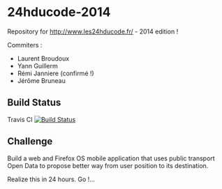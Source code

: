 24hducode-2014
==============

Repository for http://www.les24hducode.fr/ - 2014 edition !

Commiters : 
* Laurent Broudoux
* Yann Guillerm
* Rémi Janniere (confirmé !)
* Jérôme Bruneau


Build Status
------------

Travis CI [![Build Status](https://travis-ci.org/lbroudoux/24hducode-2014.png?branch=master)](https://travis-ci.org/lbroudoux/24hducode-2014)


Challenge
---------

Build a web and Firefox OS mobile application that uses public transport Open Data to propose better way from user position to its destination.

Realize this in 24 hours. Go !...